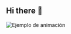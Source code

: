 ## Hi there 👋
![Ejemplo de animación]([https://media.giphy.com/media/3o6nV9yHlkJxG0l5I8/giphy.gif](https://www.google.com/url?sa=i&url=https%3A%2F%2Ftenor.com%2Fsearch%2Fprogrammer-gifs&psig=AOvVaw0vP-e_V2rZF1Adf_6jbUJh&ust=1741682077714000&source=images&cd=vfe&opi=89978449&ved=0CBMQjRxqFwoTCOCEi76N_4sDFQAAAAAdAAAAABAq))

<!--
**tomasrial46/tomasrial46** is a ✨ _special_ ✨ repository because its `README.md` (this file) appears on your GitHub profile.

Here are some ideas to get you started:

- 🔭 I’m currently working on ...
- 🌱 I’m currently learning ...
- 👯 I’m looking to collaborate on ...
- 🤔 I’m looking for help with ...
- 💬 Ask me about ...
- 📫 How to reach me: ...
- 😄 Pronouns: ...
- ⚡ Fun fact: ...
-->
